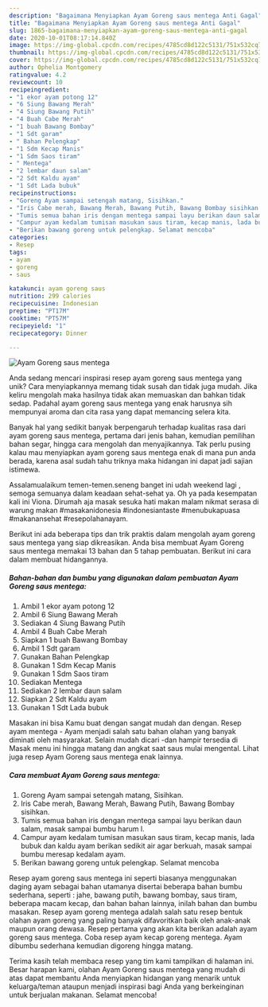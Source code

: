 ```yaml
---
description: "Bagaimana Menyiapkan Ayam Goreng saus mentega Anti Gagal"
title: "Bagaimana Menyiapkan Ayam Goreng saus mentega Anti Gagal"
slug: 1865-bagaimana-menyiapkan-ayam-goreng-saus-mentega-anti-gagal
date: 2020-10-01T08:17:14.840Z
image: https://img-global.cpcdn.com/recipes/4785cd8d122c5131/751x532cq70/ayam-goreng-saus-mentega-foto-resep-utama.jpg
thumbnail: https://img-global.cpcdn.com/recipes/4785cd8d122c5131/751x532cq70/ayam-goreng-saus-mentega-foto-resep-utama.jpg
cover: https://img-global.cpcdn.com/recipes/4785cd8d122c5131/751x532cq70/ayam-goreng-saus-mentega-foto-resep-utama.jpg
author: Ophelia Montgomery
ratingvalue: 4.2
reviewcount: 10
recipeingredient:
- "1 ekor ayam potong 12"
- "6 Siung Bawang Merah"
- "4 Siung Bawang Putih"
- "4 Buah Cabe Merah"
- "1 buah Bawang Bombay"
- "1 Sdt garam"
- " Bahan Pelengkap"
- "1 Sdm Kecap Manis"
- "1 Sdm Saos tiram"
- " Mentega"
- "2 lembar daun salam"
- "2 Sdt Kaldu ayam"
- "1 Sdt Lada bubuk"
recipeinstructions:
- "Goreng Ayam sampai setengah matang, Sisihkan."
- "Iris Cabe merah, Bawang Merah, Bawang Putih, Bawang Bombay sisihkan."
- "Tumis semua bahan iris dengan mentega sampai layu berikan daun salam, masak sampai bumbu harum l."
- "Campur ayam kedalam tumisan masukan saus tiram, kecap manis, lada bubuk dan kaldu ayam berikan sedikit air agar berkuah, masak sampai bumbu meresap kedalam ayam."
- "Berikan bawang goreng untuk pelengkap. Selamat mencoba"
categories:
- Resep
tags:
- ayam
- goreng
- saus

katakunci: ayam goreng saus 
nutrition: 299 calories
recipecuisine: Indonesian
preptime: "PT17M"
cooktime: "PT57M"
recipeyield: "1"
recipecategory: Dinner

---
```



![Ayam Goreng saus mentega](https://img-global.cpcdn.com/recipes/4785cd8d122c5131/751x532cq70/ayam-goreng-saus-mentega-foto-resep-utama.jpg)

Anda sedang mencari inspirasi resep ayam goreng saus mentega yang unik? Cara menyiapkannya memang tidak susah dan tidak juga mudah. Jika keliru mengolah maka hasilnya tidak akan memuaskan dan bahkan tidak sedap. Padahal ayam goreng saus mentega yang enak harusnya sih mempunyai aroma dan cita rasa yang dapat memancing selera kita.

Banyak hal yang sedikit banyak berpengaruh terhadap kualitas rasa dari ayam goreng saus mentega, pertama dari jenis bahan, kemudian pemilihan bahan segar, hingga cara mengolah dan menyajikannya. Tak perlu pusing kalau mau menyiapkan ayam goreng saus mentega enak di mana pun anda berada, karena asal sudah tahu triknya maka hidangan ini dapat jadi sajian istimewa.

Assalamualaikum temen-temen.seneng banget ini udah weekend lagi , semoga semuanya dalam keadaan sehat-sehat ya. Oh ya pada kesempatan kali ini Viona. Dirumah aja masak sesuka hati makan malam nikmat serasa di warung makan #masakanidonesia #indonesiantaste #menubukapuasa #makanansehat #resepolahanayam.


Berikut ini ada beberapa tips dan trik praktis dalam mengolah ayam goreng saus mentega yang siap dikreasikan. Anda bisa membuat Ayam Goreng saus mentega memakai 13 bahan dan 5 tahap pembuatan. Berikut ini cara dalam membuat hidangannya.

<!--inarticleads1-->

##### Bahan-bahan dan bumbu yang digunakan dalam pembuatan Ayam Goreng saus mentega:

1. Ambil 1 ekor ayam potong 12
1. Ambil 6 Siung Bawang Merah
1. Sediakan 4 Siung Bawang Putih
1. Ambil 4 Buah Cabe Merah
1. Siapkan 1 buah Bawang Bombay
1. Ambil 1 Sdt garam
1. Gunakan  Bahan Pelengkap
1. Gunakan 1 Sdm Kecap Manis
1. Gunakan 1 Sdm Saos tiram
1. Sediakan  Mentega
1. Sediakan 2 lembar daun salam
1. Siapkan 2 Sdt Kaldu ayam
1. Gunakan 1 Sdt Lada bubuk


Masakan ini bisa Kamu buat dengan sangat mudah dan dengan. Resep ayam mentega - Ayam menjadi salah satu bahan olahan yang banyak diminati oleh masyarakat. Selain mudah dicari -dan hampir tersedia di Masak menu ini hingga matang dan angkat saat saus mulai mengental. Lihat juga resep Ayam Goreng saus mentega enak lainnya. 

<!--inarticleads2-->

##### Cara membuat Ayam Goreng saus mentega:

1. Goreng Ayam sampai setengah matang, Sisihkan.
1. Iris Cabe merah, Bawang Merah, Bawang Putih, Bawang Bombay sisihkan.
1. Tumis semua bahan iris dengan mentega sampai layu berikan daun salam, masak sampai bumbu harum l.
1. Campur ayam kedalam tumisan masukan saus tiram, kecap manis, lada bubuk dan kaldu ayam berikan sedikit air agar berkuah, masak sampai bumbu meresap kedalam ayam.
1. Berikan bawang goreng untuk pelengkap. Selamat mencoba


Resep ayam goreng saus mentega ini seperti biasanya menggunakan daging ayam sebagai bahan utamanya disertai beberapa bahan bumbu sederhana, seperti : jahe, bawang putih, bawang bombay, saus tiram, beberapa macam kecap, dan bahan bahan lainnya, inilah bahan dan bumbu masakan. Resep ayam goreng mentega adalah salah satu resep bentuk olahan ayam goreng yang paling banyak difavoritkan baik oleh anak-anak maupun orang dewasa. Resep pertama yang akan kita berikan adalah ayam goreng saus mentega. Coba resep ayam kecap goreng mentega. Ayam dibumbu sederhana kemudian digoreng hingga matang. 

Terima kasih telah membaca resep yang tim kami tampilkan di halaman ini. Besar harapan kami, olahan Ayam Goreng saus mentega yang mudah di atas dapat membantu Anda menyiapkan hidangan yang menarik untuk keluarga/teman ataupun menjadi inspirasi bagi Anda yang berkeinginan untuk berjualan makanan. Selamat mencoba!
